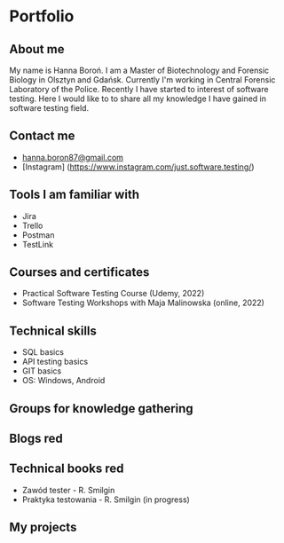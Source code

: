 # Portfolio

## About me
My name is Hanna Boroń. I am a Master of Biotechnology and Forensic Biology in Olsztyn and Gdańsk. Currently I'm working in Central Forensic Laboratory of the Police. Recently I have started to interest of software testing. Here I would like to to share all my knowledge I have gained in software testing field.

## Contact me
* hanna.boron87@gmail.com
* [Instagram] (https://www.instagram.com/just.software.testing/)

## Tools I am familiar with
* Jira
* Trello
* Postman
* TestLink

## Courses and certificates
* Practical Software Testing Course (Udemy, 2022)
* Software Testing Workshops with Maja Malinowska (online, 2022)

## Technical skills
* SQL basics
* API testing basics
* GIT basics
* OS: Windows, Android

## Groups for knowledge gathering

## Blogs red

## Technical books red
* Zawód tester - R. Smilgin
* Praktyka testowania - R. Smilgin (in progress)

## My projects
